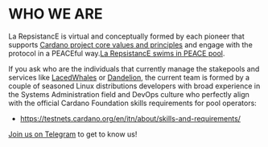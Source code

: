 # WHO WE ARE

La RepsistancE is virtual and conceptually formed by each pioneer that supports [Cardano project core values and principles][why-cardano] and engage with the protocol in a PEACEful way.[La RepsistancE swims in PEACE pool][cardano-forum-peace-signed-message].

If you ask who are the individuals that currently manage the stakepools and services like [LacedWhales][lacedwhales] or [Dandelion][dandelion], the current team is formed by a couple of seasoned Linux distributions developers with broad experience in the Systems Administration field and DevOps culture who perfectly align with the official Cardano Foundation skills requirements for pool operators:

* https://testnets.cardano.org/en/itn/about/skills-and-requirements/

[Join us on Telegram][tg-support-chan] to get to know us!

[cardano-forum-peace-signed-message]: https://forum.cardano.org/t/la-repsistance-swims-in-peace-pool/42657
[emurgo]: https://www.cardano.org/partners/?tab=emurgo#partners-section
[lacedwhales]: https://twitter.com/LacedWhales
[dandelion]: https://dandelion.link
[tg-support-chan]: https://t.me/joinchat/AFeY_BcD7lS5iESUoRD1mQ
[why-cardano]: https://cardano.org/discover-cardano#purpose
